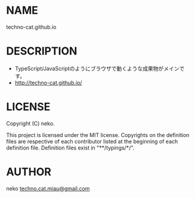 # NAME

techno-cat.github.io

# DESCRIPTION

- TypeScript/JavaScriptのようにブラウザで動くような成果物がメインです。
- http://techno-cat.github.io/

# LICENSE

Copyright (C) neko.

This project is licensed under the MIT license.
Copyrights on the definition files are respective of each contributor listed at the beginning of each definition file.
Definition files exist in "**/typings/*/".

# AUTHOR

neko <techno.cat.miau@gmail.com>